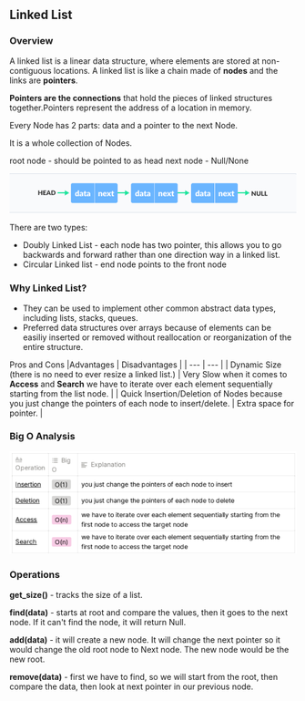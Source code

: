 ## Linked List

### Overview
A linked list is a linear data structure, where elements are stored at non-contiguous locations. A linked list is like a chain made of **nodes** and the links are **pointers**.

**Pointers are the connections** that hold the pieces of linked structures together.Pointers represent the address of a location in memory.

Every Node has 2 parts:
data and a pointer to the next Node.

It is a whole collection of Nodes.

root node - should be pointed to as head
next node - Null/None

![linked list](../img/linkedlist.png)

There are two types:
* Doubly Linked List - each node has two pointer, this allows you to go backwards and forward rather than one direction way in a linked list.
* Circular Linked list - end node points to the front node

### Why Linked List?
* They can be used to implement other common abstract data types, including lists, stacks, queues.
* Preferred data structures over arrays because of elements can be easiliy inserted or removed without reallocation or reorganization of the entire structure.

Pros and Cons
|Advantages | Disadvantages |
| --- | --- |
| Dynamic Size (there is no need to ever resize a linked list.) |  Very Slow when it comes to **Access** and **Search** we have to iterate over each element sequentially starting from the list node. |
|  Quick Insertion/Deletion of Nodes because you just change the pointers of each node to insert/delete. |  Extra space for pointer. |

### Big O Analysis
![linked list](../img/linkedlistbigo.png)

### Operations

**get_size()** - tracks the size of a list.

**find(data)** - starts at root and compare the values, then it goes to the next node. If it can't find the node, it will return Null.

**add(data)** - it will create a new node. It will change the next pointer so it would change the old root node to Next node. The new node would be the new root.

**remove(data)** - first we have to find, so we will start from the root, then compare the data, then look at next pointer in our previous node.  